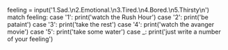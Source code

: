 feeling = input('1.Sad.\n2.Emotional.\n3.Tired.\n4.Bored.\n5.Thirsty\n')
match feeling:
    case '1':
        print('watch the Rush Hour')
    case '2':
        print('be pataint')
    case '3':
        print('take the rest')
    case '4':
        print('watch the avanger movie')
    case '5':
        print('take some water')
    case _:
        print('just write a number of your feeling')
